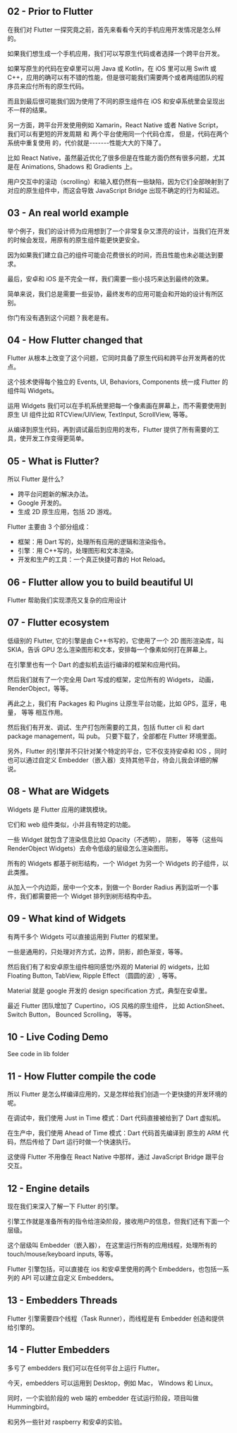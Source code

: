 ## 02 - Prior to Flutter

在我们对 Flutter 一探究竟之前，首先来看看今天的手机应用开发情况是怎么样的。

如果我们想生成一个手机应用，我们可以写原生代码或者选择一个跨平台开发。

如果写原生的代码在安卓里可以用 Java 或 Kotlin，在 iOS 里可以用 Swift 或 C++，应用的确可以有不错的性能，但是很可能我们需要两个或者两组团队的程序员来应付所有的原生代码。

而且到最后很可能我们因为使用了不同的原生组件在 iOS 和安卓系统里会呈现出不一样的结果。

另一方面，跨平台开发使用例如 Xamarin，React Native 或者 Native Script， 我们可以有更短的开发周期 和 两个平台使用同一个代码仓库， 但是，代码在两个系统中重复使用
的，代价就是-------性能大大的下降了。

比如 React Native，虽然最近优化了很多但是在性能方面仍然有很多问题，尤其是在 Animations, Shadows 和 Gradients 上。

用户交互中的滚动（scrolling）和输入框仍然有一些缺陷，因为它们全部映射到了对应的原生组件中，而这会导致
JavaScript Bridge 出现不确定的行为和延迟。

## 03 - An real world example

举个例子，我们的设计师为应用想到了一个非常复杂又漂亮的设计，当我们在开发的时候会发现，用原有的原生组件能更快更安全。

因为如果我们建立自己的组件可能会花费很长的时间，而且性能也未必能达到要求。

最后，安卓和 iOS 是不完全一样，我们需要一些小技巧来达到最终的效果。

简单来说，我们总是需要一些妥协，最终发布的应用可能会和开始的设计有所区别。

你门有没有遇到这个问题？我老是有。

## 04 - How Flutter changed that

Flutter 从根本上改变了这个问题，它同时具备了原生代码和跨平台开发两者的优点。

这个技术使得每个独立的 Events, UI, Behaviors, Components 统一成 Flutter 的组件叫 Widgets。

运用 Widgets 我们可以在手机系统里把每一个像素画在屏幕上，而不需要使用到原生 UI 组件比如 RTCView/UIView, TextInput, ScrollView, 等等。

从编译到原生代码，再到调试最后到应用的发布，Flutter 提供了所有需要的工具，使开发工作变得更简单。

## 05 - What is Flutter?

所以 Flutter 是什么?

- 跨平台问题新的解决办法。
- Google 开发的。
- 生成 2D 原生应用，包括 2D 游戏。

Flutter 主要由 3 个部分组成：

- 框架：用 Dart 写的，处理所有应用的逻辑和渲染指令。
- 引擎：用 C++写的，处理图形和文本渲染。
- 开发和生产的工具：一个真正快捷可靠的 Hot Reload。

## 06 - Flutter allow you to build beautiful UI

Flutter 帮助我们实现漂亮又复杂的应用设计

## 07 - Flutter ecosystem

低级别的 Flutter, 它的引擎是由 C++书写的，它使用了一个 2D 图形渲染库，叫 SKIA，告诉 GPU 怎么渲染图形和文本，安排每一个像素如何打在屏幕上。

在引擎里也有一个 Dart 的虚拟机去运行编译的框架和应用代码。

然后我们就有了一个完全用 Dart 写成的框架，定位所有的 Widgets， 动画，RenderObject，等等。

再此之上，我们有 Packages 和 Plugins 让原生平台功能，比如 GPS，蓝牙，电量， 等等 相互作用。

然后我们有开发、调试、生产打包所需要的工具，包括 flutter cli 和 dart package management，叫 pub。
只要下载了，全部都在 Flutter 环境里面。

另外，Flutter 的引擎并不只针对某个特定的平台，它不仅支持安卓和 IOS ，同时也可以通过自定义 Embedder（嵌入器）支持其他平台，待会儿我会详细的解说。

## 08 - What are Widgets

Widgets 是 Flutter 应用的建筑模块。

它们和 web 组件类似，小并且有特定的功能。

一些 Widget 就包含了渲染信息比如 Opacity（不透明）， 阴影， 等等（这些叫 RenderObject Widgets）去命令低级的层级怎么渲染图形。

所有的 Widgets 都基于树形结构，一个 Widget 为另一个 Widgets 的子组件，以此类推。

从加入一个内边距，居中一个文本，到做一个 Border Radius 再到监听一个事件，我们都需要把一个 Widget 排列到树形结构中去。

## 09 - What kind of Widgets

有两千多个 Widgets 可以直接运用到 Flutter 的框架里。

一些是通用的，只处理对齐方式，边界，阴影，颜色渐变，等等。

然后我们有了和安卓原生组件相同感觉/外观的 Material 的 widgets，比如 Floating Button, TabView, Ripple Effect （圆圆的波）, 等等。

Material 就是 google 开发的 design specification 方式，典型在安卓里。

最近 Flutter 团队增加了 Cupertino，iOS 风格的原生组件， 比如 ActionSheet、Switch Button， Bounced Scrolling， 等等。

## 10 - Live Coding Demo

See code in lib folder

## 11 - How Flutter compile the code

所以 Flutter 是怎么样编译应用的，又是怎样给我们创造一个更快捷的开发环境的呢。

在调试中，我们使用 Just in Time 模式：Dart 代码直接被给到了 Dart 虚拟机。

在生产中，我们使用 Ahead of Time 模式：Dart 代码首先编译到 原生的 ARM 代码，然后传给了 Dart 运行时做一个快速执行。

这使得 Flutter 不用像在 React Native 中那样，通过 JavaScript Bridge 跟平台交互。

## 12 - Engine details

现在我们来深入了解一下 Flutter 的引擎。

引擎工作就是准备所有的指令给渲染阶段，接收用户的信息，但我们还有下面一个层级。

这个层级叫 Embedder（嵌入器）， 在这里运行所有的应用线程，处理所有的 touch/mouse/keyboard inputs, 等等。

Flutter 引擎包括，可以直接在 ios 和安卓里使用的两个 Embedders，也包括一系列的 API 可以建立自定义 Embedders。

## 13 - Embedders Threads

Flutter 引擎需要四个线程（Task Runner），而线程是有 Embedder 创造和提供给引擎的。

## 14 - Flutter Embedders

多亏了 embedders 我们可以在任何平台上运行 Flutter。

今天，embedders 可以运用到 Desktop，例如 Mac， Windows 和 Linux。

同时，一个实验阶段的 web 端的 embedder 在试运行阶段，项目叫做 Hummingbird。

和另外一些针对 raspberry 和安卓的实验。

